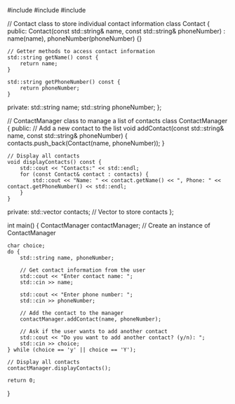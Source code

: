 #include <iostream>
#include <string>
#include <vector>

// Contact class to store individual contact information
class Contact {
public:
    Contact(const std::string& name, const std::string& phoneNumber)
        : name(name), phoneNumber(phoneNumber) {}

    // Getter methods to access contact information
    std::string getName() const {
        return name;
    }

    std::string getPhoneNumber() const {
        return phoneNumber;
    }

private:
    std::string name;
    std::string phoneNumber;
};

// ContactManager class to manage a list of contacts
class ContactManager {
public:
    // Add a new contact to the list
    void addContact(const std::string& name, const std::string& phoneNumber) {
        contacts.push_back(Contact(name, phoneNumber));
    }

    // Display all contacts
    void displayContacts() const {
        std::cout << "Contacts:" << std::endl;
        for (const Contact& contact : contacts) {
            std::cout << "Name: " << contact.getName() << ", Phone: " << contact.getPhoneNumber() << std::endl;
        }
    }

private:
    std::vector<Contact> contacts; // Vector to store contacts
};

int main() {
    ContactManager contactManager; // Create an instance of ContactManager

    char choice;
    do {
        std::string name, phoneNumber;

        // Get contact information from the user
        std::cout << "Enter contact name: ";
        std::cin >> name;

        std::cout << "Enter phone number: ";
        std::cin >> phoneNumber;

        // Add the contact to the manager
        contactManager.addContact(name, phoneNumber);

        // Ask if the user wants to add another contact
        std::cout << "Do you want to add another contact? (y/n): ";
        std::cin >> choice;
    } while (choice == 'y' || choice == 'Y');

    // Display all contacts
    contactManager.displayContacts();

    return 0;
}
